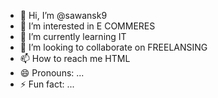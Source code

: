 - 👋 Hi, I’m @sawansk9
- 👀 I’m interested in E COMMERES
- 🌱 I’m currently learning IT
- 💞️ I’m looking to collaborate on FREELANSING
- 📫 How to reach me HTML
- 😄 Pronouns: ...
- ⚡ Fun fact: ...

<!---
sawansk9/sawansk9 is a ✨ special ✨ repository because its `README.md` (this file) appears on your GitHub profile.
You can click the Preview link to take a look at your changes.
--->
